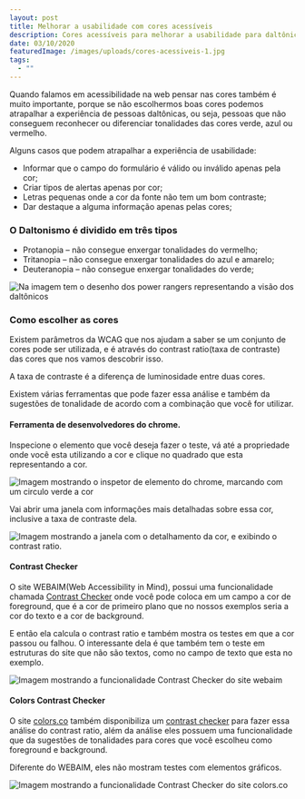 ```yaml
---
layout: post
title: Melhorar a usabilidade com cores acessíveis
description: Cores acessíveis para melhorar a usabilidade para daltônicos.
date: 03/10/2020
featuredImage: /images/uploads/cores-acessiveis-1.jpg
tags:
  - ""
---
```

Quando falamos em acessibilidade na web pensar nas cores também é muito importante, porque se não escolhermos boas cores podemos atrapalhar a experiência de pessoas daltônicas, ou seja, pessoas que não conseguem reconhecer ou diferenciar tonalidades das cores verde, azul ou vermelho.

Alguns casos que podem atrapalhar a experiência de usabilidade:

* Informar que o campo do formulário é válido ou inválido apenas pela cor;
* Criar tipos de alertas apenas por cor;
* Letras pequenas onde a cor da fonte não tem um bom contraste;
* Dar destaque a alguma informação apenas pelas cores;

### O Daltonismo é dividido em três tipos

* Protanopia – não consegue enxergar tonalidades do vermelho;
* Tritanopia – não consegue enxergar tonalidades do azul e amarelo;
* Deuteranopia – não consegue enxergar tonalidades do verde;

![Na imagem tem o desenho dos power rangers representando a visão dos daltônicos](/images/uploads/power-rangers.jpg "Na imagem tem o desenho dos power rangers representando a visão dos daltônicos")

### Como escolher as cores

Existem parâmetros da WCAG que nos ajudam a saber se um conjunto de cores pode ser utilizada, e é através do contrast ratio(taxa de contraste) das cores que nos vamos descobrir isso.

A taxa de contraste é a diferença de luminosidade entre duas cores.

Existem várias ferramentas que pode fazer essa análise e também da sugestões de tonalidade de acordo com a combinação que você for utilizar.

#### Ferramenta de desenvolvedores do chrome.

Inspecione o elemento que você deseja fazer o teste, vá até a propriedade onde você esta utilizando a cor e clique no quadrado que esta representando a cor.

![Imagem mostrando o inspetor de elemento do chrome, marcando com um circulo verde a cor](/images/uploads/chrome-inspect.png "Imagem mostrando o inspetor de elemento do chrome, marcando com um circulo verde a cor")

Vai abrir uma janela com informações mais detalhadas sobre essa cor, inclusive a taxa de contraste dela.

![Imagem mostrando a janela com o detalhamento da cor, e exibindo o contrast ratio.](/images/uploads/chrome-inspect-1.png "Imagem mostrando a janela com o detalhamento da cor, e exibindo o contrast ratio.")

#### Contrast Checker

O site WEBAIM(Web Accessibility in Mind), possui uma funcionalidade chamada [Contrast Checker](https://webaim.org/resources/contrastchecker/) onde você pode coloca em um campo a cor de foreground, que é a cor de primeiro plano que no nossos exemplos seria a cor do texto e a cor de background.

E então ela calcula o contrast ratio e também mostra os testes em que a cor passou ou falhou. O interessante dela é que também tem o teste em estruturas do site que não são textos, como no campo de texto que esta no exemplo.

![Imagem mostrando a funcionalidade Contrast Checker do site webaim](/images/uploads/webaim.png "Imagem mostrando a funcionalidade Contrast Checker do site webaim")

#### Colors Contrast Checker

O site [colors.co](http://colors.co) também disponibiliza um [contrast checker](https://coolors.co/contrast-checker/) para fazer essa análise do contrast ratio, além da análise eles possuem uma funcionalidade que da sugestões de tonalidades para cores que você escolheu como foreground e background.

Diferente do WEBAIM, eles não mostram testes com elementos gráficos.

![Imagem mostrando a funcionalidade Contrast Checker do site colors.co](/images/uploads/colors.png "Imagem mostrando a funcionalidade Contrast Checker do site colors.co")